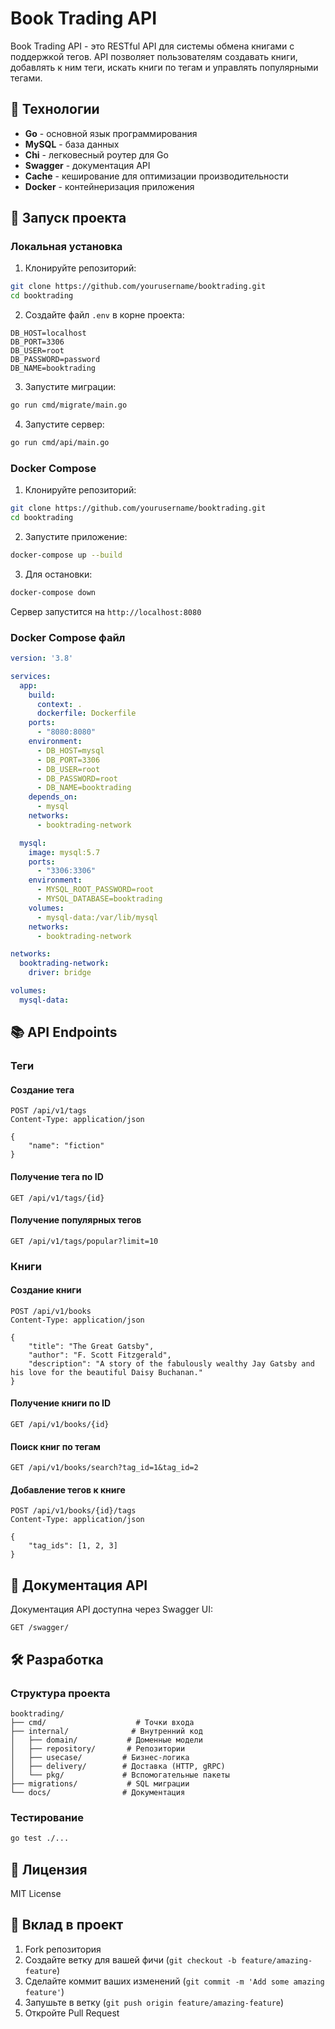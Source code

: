 # Book Trading API

Book Trading API - это RESTful API для системы обмена книгами с поддержкой тегов. API позволяет пользователям создавать книги, добавлять к ним теги, искать книги по тегам и управлять популярными тегами.

## 🚀 Технологии

- **Go** - основной язык программирования
- **MySQL** - база данных
- **Chi** - легковесный роутер для Go
- **Swagger** - документация API
- **Cache** - кеширование для оптимизации производительности
- **Docker** - контейнеризация приложения

## 🚀 Запуск проекта

### Локальная установка

1. Клонируйте репозиторий:
```bash
git clone https://github.com/yourusername/booktrading.git
cd booktrading
```

2. Создайте файл `.env` в корне проекта:
```env
DB_HOST=localhost
DB_PORT=3306
DB_USER=root
DB_PASSWORD=password
DB_NAME=booktrading
```

3. Запустите миграции:
```bash
go run cmd/migrate/main.go
```

4. Запустите сервер:
```bash
go run cmd/api/main.go
```

### Docker Compose

1. Клонируйте репозиторий:
```bash
git clone https://github.com/yourusername/booktrading.git
cd booktrading
```

2. Запустите приложение:
```bash
docker-compose up --build
```

3. Для остановки:
```bash
docker-compose down
```

Сервер запустится на `http://localhost:8080`

### Docker Compose файл

```yaml
version: '3.8'

services:
  app:
    build:
      context: .
      dockerfile: Dockerfile
    ports:
      - "8080:8080"
    environment:
      - DB_HOST=mysql
      - DB_PORT=3306
      - DB_USER=root
      - DB_PASSWORD=root
      - DB_NAME=booktrading
    depends_on:
      - mysql
    networks:
      - booktrading-network

  mysql:
    image: mysql:5.7
    ports:
      - "3306:3306"
    environment:
      - MYSQL_ROOT_PASSWORD=root
      - MYSQL_DATABASE=booktrading
    volumes:
      - mysql-data:/var/lib/mysql
    networks:
      - booktrading-network

networks:
  booktrading-network:
    driver: bridge

volumes:
  mysql-data:
```

## 📚 API Endpoints

### Теги

#### Создание тега
```http
POST /api/v1/tags
Content-Type: application/json

{
    "name": "fiction"
}
```

#### Получение тега по ID
```http
GET /api/v1/tags/{id}
```

#### Получение популярных тегов
```http
GET /api/v1/tags/popular?limit=10
```

### Книги

#### Создание книги
```http
POST /api/v1/books
Content-Type: application/json

{
    "title": "The Great Gatsby",
    "author": "F. Scott Fitzgerald",
    "description": "A story of the fabulously wealthy Jay Gatsby and his love for the beautiful Daisy Buchanan."
}
```

#### Получение книги по ID
```http
GET /api/v1/books/{id}
```

#### Поиск книг по тегам
```http
GET /api/v1/books/search?tag_id=1&tag_id=2
```

#### Добавление тегов к книге
```http
POST /api/v1/books/{id}/tags
Content-Type: application/json

{
    "tag_ids": [1, 2, 3]
}
```

## 📖 Документация API

Документация API доступна через Swagger UI:
```http
GET /swagger/
```

## 🛠 Разработка

### Структура проекта

```
booktrading/
├── cmd/                    # Точки входа
├── internal/              # Внутренний код
│   ├── domain/           # Доменные модели
│   ├── repository/       # Репозитории
│   ├── usecase/         # Бизнес-логика
│   ├── delivery/        # Доставка (HTTP, gRPC)
│   └── pkg/             # Вспомогательные пакеты
├── migrations/           # SQL миграции
└── docs/                # Документация
```

### Тестирование

```bash
go test ./...
```

## 📝 Лицензия

MIT License

## 🤝 Вклад в проект

1. Fork репозитория
2. Создайте ветку для вашей фичи (`git checkout -b feature/amazing-feature`)
3. Сделайте коммит ваших изменений (`git commit -m 'Add some amazing feature'`)
4. Запушьте в ветку (`git push origin feature/amazing-feature`)
5. Откройте Pull Request 